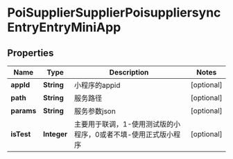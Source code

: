 # PoiSupplierSupplierPoisuppliersyncEntryEntryMiniApp

## Properties
Name | Type | Description | Notes
------------ | ------------- | ------------- | -------------
**appId** | **String** | 小程序的appid |  [optional]
**path** | **String** | 服务路径 |  [optional]
**params** | **String** | 服务参数json |  [optional]
**isTest** | **Integer** | 主要用于联调，1-使用测试版的小程序，0或者不填-使用正式版小程序 |  [optional]
